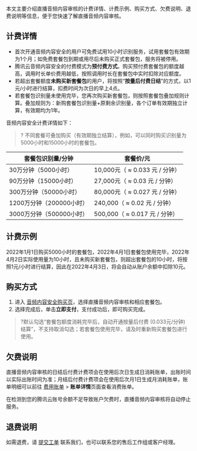 本文主要介绍直播音频内容审核的计费详情、计费示例、购买方式、欠费说明、退费说明等信息，便于您快速了解直播音频内容审核。


## 计费详情
- 首次开通音频内容安全的用户可免费试用10小时识别服务，试用套餐包有效期为1个月；如免费套餐包到期或用尽后未购买正式套餐包，服务将被停用。
- 腾讯云音频内容安全的付费模式为**预付费方式**。购买预付费套餐包的额度越高，调用时长单价费用越低，按照调用时长在套餐包中实时扣除对应额度。
- 若超出套餐额度**未购买新套餐包**的用户，将按照“**按量后付费日结**”的方式，以1元/小时进行结算，扣费时间为次日的早上4点。
- 若套餐包识别量未使用完毕，您再次购买新套餐包，则按照套餐包叠加规则计算。叠加规则为：新购套餐包识别量+原剩余识别量，各个订单有效期独立计算，有效期均为1年。

音频内容安全计费详情如下：
>? 不同套餐可叠加购买（有效期独立结算），例如，可以同时购买识别量为5000小时和15000小时的套餐包。
>
| 套餐包识别量/分钟        | 套餐价/元                      |
| ------------------------ | ------------------------------ |
| 30万分钟（5000小时）     | 10,000元（ ≈ 0.033 元 / 分钟） |
| 90万分钟（15000小时）    | 27,000元（ ≈ 0.03 元 / 分钟）  |
| 300万分钟（50000小时）   | 80,000元（ ≈ 0.027 元 / 分钟） |
| 1200万分钟（200000小时） | 240,000（ ≈ 0.02 元 / 分钟）   |
| 3000万分钟（500000小时） | 500,000（ ≈ 0.017 元 / 分钟）  |



## 计费示例
2022年1月1日购买5000小时的套餐包，2022年4月1日套餐包使用完毕，2022年4月2日实际使用量为10小时，且未购买新套餐包，则超出套餐包的10小时，将按照1元/小时进行结算，因此在2022年4月3日，将会自动从账户余额中扣除10元。


## 购买方式
1. 进入 [音频内容安全购买页](https://buy.cloud.tencent.com/cms?type=ams)，选择直播音频内容审核和相应套餐包。
2. 选择完成后，单击**立即支付**，支付成功后，即可购买完成。 
>?默认勾选“套餐包额度消耗完毕后，自动开通按量后付费 (0.033元/分钟) 结算”，不支持取消勾选；若套餐包使用完毕，请及时重新购买套餐包进行使用。



## 欠费说明
直播音频内容审核的日结后付费计费项会在使用后次日生成日消耗账单，出账时间以实际出账时间为准；月结后付费计费项会在使用后次月1日生成月消耗账单，账单明细可以前往 [费用账单](https://console.cloud.tencent.com/expense/bill/summary) > **账单详情**页面查看消费账单。

在检测到您的腾讯云账号余额不足导致账户欠费时，直播音频内容审核将自动停止服务。

## 退费说明
如需退费，请 [提交工单](https://console.cloud.tencent.com/workorder/category?level1_id=517&level2_id=727&source=0&data_title=%E5%85%B6%E4%BB%96%E8%85%BE%E8%AE%AF%E4%BA%91%E4%BA%A7%E5%93%81&level3_id=728&radio_title=%E5%8A%9F%E8%83%BD%E5%92%A8%E8%AF%A2&queue=3026&scene_code=17783&step=2) 联系我们，也可以联系您的售后工作组或客户经理。

